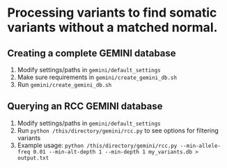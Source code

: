 Processing variants to find somatic variants without a matched normal.
================

Creating a complete GEMINI database
----------------

1. Modify settings/paths in `gemini/default_settings`
2. Make sure requirements in `gemini/create_gemini_db.sh`
3. Run `gemini/create_gemini_db.sh`

Querying an RCC GEMINI database
----------------

1. Modify settings/paths in `gemini/default_settings`
2. Run `python /this/directory/gemini/rcc.py` to see options for filtering variants
3. Example usage: `python /this/directory/gemini/rcc.py --min-allele-freq 0.01 --min-alt-depth 1 --min-depth 1 my_variants.db > output.txt`

